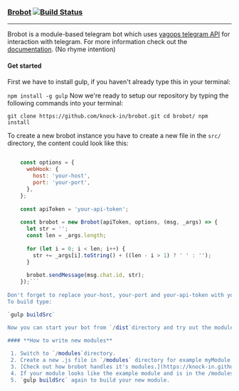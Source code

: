 

###	**[Brobot](https://knock-in.github.io/brobot)**	[![Build Status](https://travis-ci.org/knock-in/brobot.svg?branch=master)](https://travis-ci.org/knock-in/brobot)
----------
Brobot is a module-based telegram bot which uses [yagops telegram API](https://github.com/yagop/node-telegram-bot-api) for interaction with telegram. For more information check out the [documentation](https://knock-in.github.io/brobot). (No rhyme intention)

#### **Get started**
First we have to install gulp, if you haven't already type this in your terminal:

`npm install -g gulp`
Now we're ready to setup our repository by typing the following commands into your terminal:

`git clone https://github.com/knock-in/brobot.git
cd brobot/
npm install`

To create a new brobot instance you have to create a new file in the `src/` directory, the content could look like this:

```javascript const Brobot = require('./bot.js');
    
    const options = {
      webHook: {
        host: 'your-host',
        port: 'your-port',
      },
    };
    
    const apiToken = 'your-api-token';
    
    const brobot = new Brobot(apiToken, options, (msg, _args) => {
      let str = '';
      const len = _args.length;
    
      for (let i = 0; i < len; i++) {
        str += _args[i].toString() + ((len - i > 1) ? ' ' : '');
      }
    
      brobot.sendMessage(msg.chat.id, str);
    });```
    
Don't forget to replace your-host, your-port and your-api-token with your actual values.
To build type:

`gulp buildSrc`

Now you can start your bot from `/dist`directory and try out the modules.
   
#### **How to write new modules**

 1. Switch to `/modules`directory.
 2. Create a new .js file in `/modules` directory for example myModule.js.
 3. [Check out how brobot handles it's modules.](https://knock-in.github.io/brobot/docco/moduleExample.html)
 4. If your module looks like the example module and is in the /modules directory, you're done. Brobot detects every new module by itself if it is in the right directory.
 5. `gulp buildSrc` again to build your new module.
 